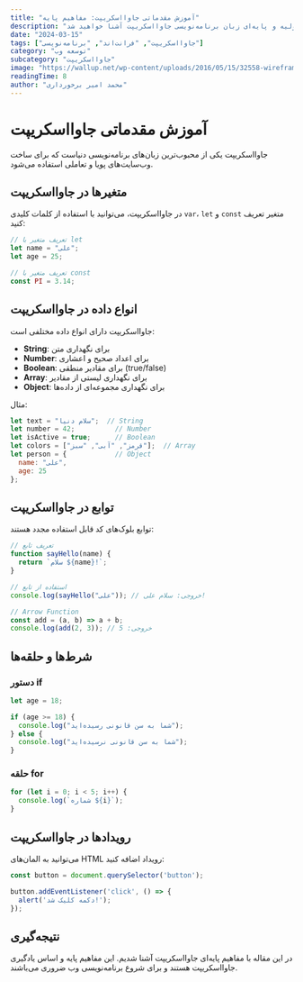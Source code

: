 ```yaml
---
title: "آموزش مقدماتی جاوااسکریپت: مفاهیم پایه"
description: "در این مقاله با مفاهیم اولیه و پایه‌ای زبان برنامه‌نویسی جاوااسکریپت آشنا خواهید شد."
date: "2024-03-15"
tags: ["جاوااسکریپت", "فرانت‌اند", "برنامه‌نویسی"]
category: "توسعه وب"
subcategory: "جاوااسکریپت"
image: "https://wallup.net/wp-content/uploads/2016/05/15/32558-wireframe-CGI-skull-fire-rose-vectors-lines-blue_background-748x421.jpg"
readingTime: 8
author: "محمد امیر برخورداری"
---
```


# آموزش مقدماتی جاوااسکریپت

جاوااسکریپت یکی از محبوب‌ترین زبان‌های برنامه‌نویسی دنیاست که برای ساخت وب‌سایت‌های پویا و تعاملی استفاده می‌شود.

## متغیرها در جاوااسکریپت

در جاوااسکریپت، می‌توانید با استفاده از کلمات کلیدی `var`، `let` و `const` متغیر تعریف کنید:

```javascript
// تعریف متغیر با let
let name = "علی";
let age = 25;

// تعریف متغیر با const
const PI = 3.14;
```

## انواع داده در جاوااسکریپت

جاوااسکریپت دارای انواع داده مختلفی است:

- **String**: برای نگهداری متن
- **Number**: برای اعداد صحیح و اعشاری
- **Boolean**: برای مقادیر منطقی (true/false)
- **Array**: برای نگهداری لیستی از مقادیر
- **Object**: برای نگهداری مجموعه‌ای از داده‌ها

مثال:

```javascript
let text = "سلام دنیا";  // String
let number = 42;          // Number
let isActive = true;      // Boolean
let colors = ["قرمز", "آبی", "سبز"];  // Array
let person = {            // Object
  name: "علی",
  age: 25
};
```

## توابع در جاوااسکریپت

توابع بلوک‌های کد قابل استفاده مجدد هستند:

```javascript
// تعریف تابع
function sayHello(name) {
  return `سلام ${name}!`;
}

// استفاده از تابع
console.log(sayHello("علی")); // خروجی: سلام علی!

// Arrow Function
const add = (a, b) => a + b;
console.log(add(2, 3)); // خروجی: 5
```

## شرط‌ها و حلقه‌ها

### دستور if

```javascript
let age = 18;

if (age >= 18) {
  console.log("شما به سن قانونی رسیده‌اید");
} else {
  console.log("شما به سن قانونی نرسیده‌اید");
}
```

### حلقه for

```javascript
for (let i = 0; i < 5; i++) {
  console.log(`شماره ${i}`);
}
```

## رویدادها در جاوااسکریپت

می‌توانید به المان‌های HTML رویداد اضافه کنید:

```javascript
const button = document.querySelector('button');

button.addEventListener('click', () => {
  alert('دکمه کلیک شد!');
});
```

## نتیجه‌گیری

در این مقاله با مفاهیم پایه‌ای جاوااسکریپت آشنا شدیم. این مفاهیم پایه و اساس یادگیری جاوااسکریپت هستند و برای شروع برنامه‌نویسی وب ضروری می‌باشند. 